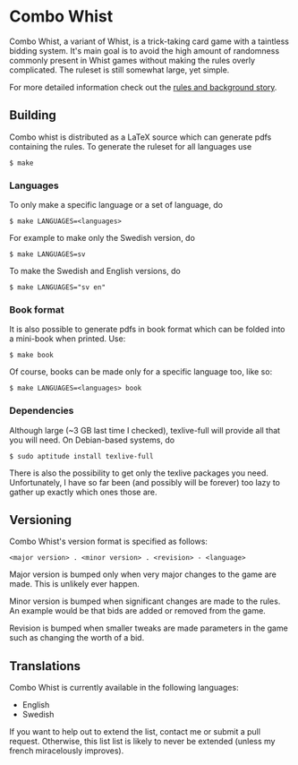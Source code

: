 # Combo Whist
Combo Whist, a variant of Whist, is a trick-taking card game with a taintless bidding system. It's main goal is to avoid the high amount of randomness commonly present in Whist games without making the rules overly complicated. The ruleset is still somewhat large, yet simple.

For more detailed information check out the [rules and background story](http://nijoakim.asuscomm.com/main.php?page=projects/combo-whist).

## Building
Combo whist is distributed as a LaTeX source which can generate pdfs containing the rules. To generate the ruleset for all languages use

	$ make

### Languages
To only make a specific language or a set of language, do

	$ make LANGUAGES=<languages>

For example to make only the Swedish version, do

	$ make LANGUAGES=sv

To make the Swedish and English versions, do

	$ make LANGUAGES="sv en"

### Book format
It is also possible to generate pdfs in book format which can be folded into a mini-book when printed. Use:

	$ make book

Of course, books can be made only for a specific language too, like so:

	$ make LANGUAGES=<languages> book

### Dependencies
Although large (~3 GB last time I checked), texlive-full will provide all that you will need. On Debian-based systems, do

	$ sudo aptitude install texlive-full

There is also the possibility to get only the texlive packages you need. Unfortunately, I have so far been (and possibly will be forever) too lazy to gather up exactly which ones those are.

## Versioning
Combo Whist's version format is specified as follows:

	<major version> . <minor version> . <revision> - <language>

Major version is bumped only when very major changes to the game are made. This is unlikely ever happen.

Minor version is bumped when significant changes are made to the rules. An example would be that bids are added or removed from the game.

Revision is bumped when smaller tweaks are made parameters in the game such as changing the worth of a bid.

## Translations
Combo Whist is currently available in the following languages:

- English
- Swedish

If you want to help out to extend the list, contact me or submit a pull request. Otherwise, this list list is likely to never be extended (unless my french miracelously improves).
